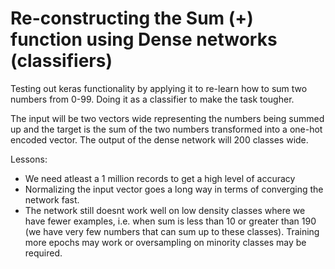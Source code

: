 # Re-constructing the Sum (+) function using Dense networks (classifiers)

Testing out keras functionality by applying it to re-learn how to sum two numbers from 0-99. 
Doing it as a classifier to make the task tougher. 

The input will be two vectors wide representing the numbers being summed up and the target is the sum of the two numbers transformed into a one-hot encoded vector. 
The output of the dense network will 200 classes wide.

Lessons:
 - We need atleast a 1 million records to get a high level of accuracy
 - Normalizing the input vector goes a long way in terms of converging the network fast.
 - The network still doesnt work well on low density classes where we have fewer examples, i.e. when sum is less than 10 or greater than 190 (we have very few numbers that can sum up to these classes). Training more epochs may work or oversampling on minority classes may be required.

